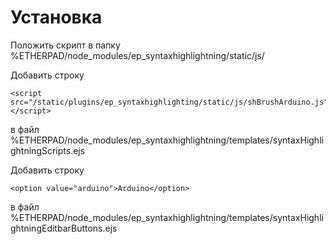 Установка
=====

Положить скрипт в папку %ETHERPAD/node_modules/ep_syntaxhighlightning/static/js/

Добавить строку

	<script src="/static/plugins/ep_syntaxhighlighting/static/js/shBrushArduino.js"></script>

в файл %ETHERPAD/node_modules/ep_syntaxhighlightning/templates/syntaxHighlightningScripts.ejs

Добавить строку 

	<option value="arduino">Arduino</option>

в файл %ETHERPAD/node_modules/ep_syntaxhighlightning/templates/syntaxHighlightningEditbarButtons.ejs